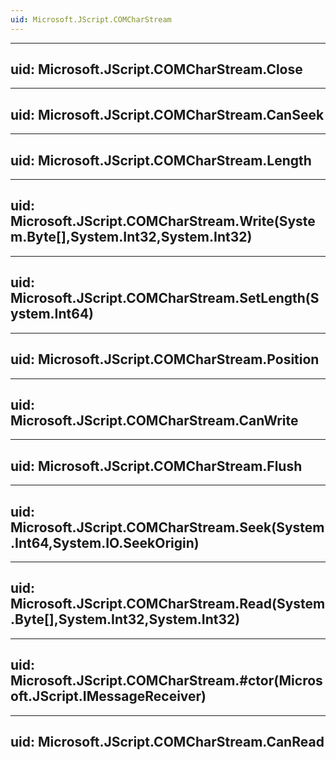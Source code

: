 ```yaml
---
uid: Microsoft.JScript.COMCharStream
---
```


---
uid: Microsoft.JScript.COMCharStream.Close
---

---
uid: Microsoft.JScript.COMCharStream.CanSeek
---

---
uid: Microsoft.JScript.COMCharStream.Length
---

---
uid: Microsoft.JScript.COMCharStream.Write(System.Byte[],System.Int32,System.Int32)
---

---
uid: Microsoft.JScript.COMCharStream.SetLength(System.Int64)
---

---
uid: Microsoft.JScript.COMCharStream.Position
---

---
uid: Microsoft.JScript.COMCharStream.CanWrite
---

---
uid: Microsoft.JScript.COMCharStream.Flush
---

---
uid: Microsoft.JScript.COMCharStream.Seek(System.Int64,System.IO.SeekOrigin)
---

---
uid: Microsoft.JScript.COMCharStream.Read(System.Byte[],System.Int32,System.Int32)
---

---
uid: Microsoft.JScript.COMCharStream.#ctor(Microsoft.JScript.IMessageReceiver)
---

---
uid: Microsoft.JScript.COMCharStream.CanRead
---
